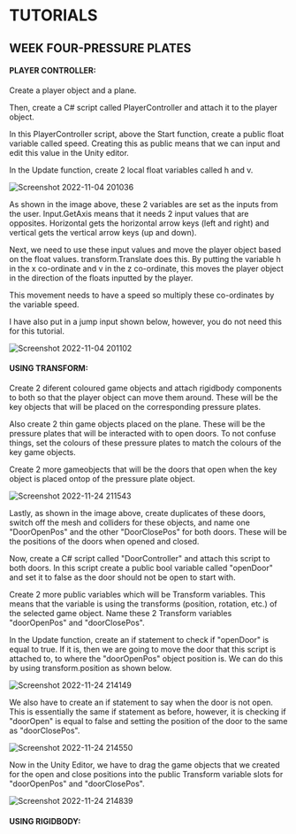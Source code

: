 # TUTORIALS
## WEEK FOUR-PRESSURE PLATES

#### PLAYER CONTROLLER:

Create a player object and a plane.

Then, create a C# script called PlayerController and attach it to the player object.

In this PlayerController script, above the Start function, create a public float variable called speed. Creating this as public means that we can input and edit this value in the Unity editor.

In the Update function, create 2 local float variables called h and v. 

![Screenshot 2022-11-04 201036](https://user-images.githubusercontent.com/114989045/200065791-53ea03ba-88bf-4ca1-b717-a404b6985ffa.png)

As shown in the image above, these 2 variables are set as the inputs from the user. Input.GetAxis means that it needs 2 input values that are opposites. Horizontal gets the horizontal arrow keys (left and right) and vertical gets the vertical arrow keys (up and down).

Next, we need to use these input values and move the player object based on the float values. transform.Translate does this. By putting the variable h in the x co-ordinate and v in the z co-ordinate, this moves the player object in the direction of the floats inputted by the player.

This movement needs to have a speed so multiply these co-ordinates by the variable speed.

I have also put in a jump input shown below, however, you do not need this for this tutorial.

![Screenshot 2022-11-04 201102](https://user-images.githubusercontent.com/114989045/200065804-820af291-4bf4-46c4-be8b-e0d32bc192ef.png)

#### USING TRANSFORM:

Create 2 diferent coloured game objects and attach rigidbody components to both so that the player object can move them around. These will be the key objects that will be placed on the corresponding pressure plates.

Also create 2 thin game objects placed on the plane. These will be the pressure plates that will be interacted with to open doors. To not confuse things, set the colours of these pressure plates to match the colours of the key game objects.

Create 2 more gameobjects that will be the doors that open when the key object is placed ontop of the pressure plate object.

![Screenshot 2022-11-24 211543](https://user-images.githubusercontent.com/114989045/203864018-7cb6d907-68c5-4d89-b2f6-0b54d8722ed6.png)

Lastly, as shown in the image above, create duplicates of these doors, switch off the mesh and colliders for these objects, and name one "DoorOpenPos" and the other "DoorClosePos" for both doors. These will be the positions of the doors when opened and closed.

Now, create a C# script called "DoorController" and attach this script to both doors. In this script create a public bool variable called "openDoor" and set it to false as the door should not be open to start with. 

Create 2 more public variables which will be Transform variables. This means that the variable is using the transforms (position, rotation, etc.) of the selected game object. Name these 2 Transform variables "doorOpenPos" and "doorClosePos". 

In the Update function, create an if statement to check if "openDoor" is equal to true. If it is, then we are going to move the door that this script is attached to, to where the "doorOpenPos" object position is. We can do this by using transform.position as shown below.


![Screenshot 2022-11-24 214149](https://user-images.githubusercontent.com/114989045/203866472-e9430924-3bc8-48e6-b0f8-6ff71b720458.png)

We also have to create an if statement to say when the door is not open. This is essentially the same if statement as before, however, it is checking if "doorOpen" is equal to false and setting the position of the door to the same as "doorClosePos".

![Screenshot 2022-11-24 214550](https://user-images.githubusercontent.com/114989045/203866814-6fcedf6d-288a-4191-a92d-31d68ec41ca8.png)

Now in the Unity Editor, we have to drag the game objects that we created for the open and close positions into the public Transform variable slots for "doorOpenPos" and "doorClosePos".

![Screenshot 2022-11-24 214839](https://user-images.githubusercontent.com/114989045/203867151-18b607b9-0fac-4e8a-a48f-8ac8733cbe4f.png)



#### USING RIGIDBODY:
